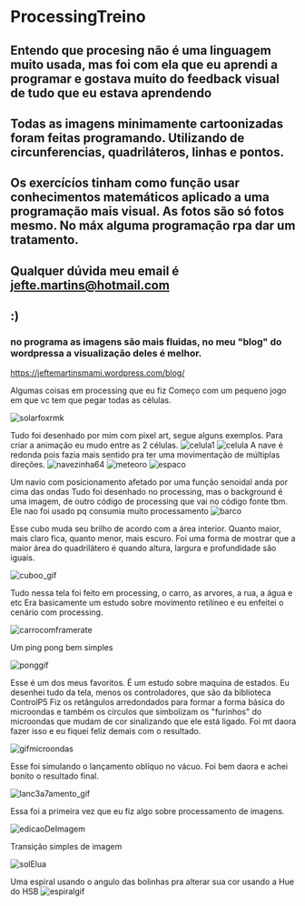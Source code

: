 # ProcessingTreino
## Entendo que procesing não é uma linguagem muito usada, mas foi com ela que eu aprendi a programar e gostava muito do feedback visual de tudo que eu estava aprendendo
## Todas as imagens minimamente cartoonizadas foram feitas programando. Utilizando de circunferencias, quadriláteros, linhas e pontos.
## Os exercícíos tinham como função usar conhecimentos matemáticos aplicado a uma programação mais visual. As fotos são só fotos mesmo. No máx alguma programação rpa dar um tratamento.
## Qualquer dúvida meu email é jefte.martins@hotmail.com 
## :)
### no programa as imagens são mais fluidas, no meu "blog" do wordpressa a visualização deles é melhor.
https://jeftemartinsmami.wordpress.com/blog/

Algumas coisas em processing que eu fiz
Começo com um pequeno jogo em que vc tem que pegar todas as células.

![solarfoxrmk](https://user-images.githubusercontent.com/36806973/154388199-eecdf8fc-f3ab-4504-952b-88a70a8a12f3.gif)

Tudo foi desenhado por mim com pixel art, segue alguns exemplos.
Para criar a animação eu mudo entre as 2 células.
![celula1](https://user-images.githubusercontent.com/36806973/154388246-d54bc316-a361-43da-8ced-b636b5e39d41.png)
![celula](https://user-images.githubusercontent.com/36806973/154388256-ba097b8c-fdf1-49ab-9504-f0798a8c0f77.png)
A nave é redonda pois fazia mais sentido pra ter uma movimentação de múltiplas direções.
![navezinha64](https://user-images.githubusercontent.com/36806973/154388265-63d22113-0d75-40f1-a3ac-0753be4272e9.png)
![meteoro](https://user-images.githubusercontent.com/36806973/154388309-647a5ebb-f2e5-48ce-aef1-6177dd06b19f.png)
![espaco](https://user-images.githubusercontent.com/36806973/154388316-6a7094f0-5eaf-4676-918d-301b9c8ce1e0.png)

Um navio com posicionamento afetado por uma função senoidal anda por cima das ondas
Tudo foi desenhado no processing, mas o background é uma imagem, de outro código de processing que vai no código fonte tbm. Ele nao foi usado pq consumia muito processamento
![barco](https://user-images.githubusercontent.com/36806973/154879685-51a9970e-98a7-435a-b4d5-c74844e83075.gif)


Esse cubo muda seu brilho de acordo com a área interior. Quanto maior, mais claro fica, quanto menor, mais escuro.
Foi uma forma de mostrar que a maior área do quadrilátero é quando altura, largura e profundidade são iguais.

![cuboo_gif](https://user-images.githubusercontent.com/36806973/153521418-50b64b1c-ddbd-43c0-a626-3326dca96de0.gif)

Tudo nessa tela foi feito em processing, o carro, as arvores, a rua, a água e etc
Era basicamente um estudo sobre movimento retilíneo e eu enfeitei o cenário com processing.

![carrocomframerate](https://user-images.githubusercontent.com/36806973/153522969-7f10a15c-417f-400a-8533-a674162ee20e.gif)

Um ping pong bem simples 

![ponggif](https://user-images.githubusercontent.com/36806973/153693899-1e44576b-7efd-453a-90cf-3702cdd5cbb1.gif)

Esse é um dos meus favoritos. É um estudo sobre maquina de estados.
Eu desenhei tudo da tela, menos os controladores, que são da biblioteca ControlP5
Fiz os retângulos arredondados para formar a forma básica do microondas e também os círculos que simbolizam os "furinhos"
do microondas que mudam de cor sinalizando que ele está ligado. Foi mt daora fazer isso e eu fiquei feliz demais com o resultado.


![gifmicroondas](https://user-images.githubusercontent.com/36806973/154386816-ef6cf285-5408-435b-872d-a64067149c9b.gif)

Esse foi simulando o lançamento oblíquo no vácuo. Foi bem daora e achei bonito o resultado final.

![lanc3a7amento_gif](https://user-images.githubusercontent.com/36806973/154387206-7fa5093c-d341-431c-83bb-a5f0b7ad26c3.gif)

Essa foi a primeira vez que eu fiz algo sobre processamento de imagens.

![edicaoDeImagem](https://user-images.githubusercontent.com/36806973/154605611-3bda5d44-3d30-4e19-8851-4a70c332d5cc.png)

Transição simples de imagem

![solElua](https://user-images.githubusercontent.com/36806973/154606133-e107e1cb-f117-48c2-b1ec-1ba471b0e969.gif)

Uma espiral usando o angulo das bolinhas pra  alterar sua cor usando a Hue do HSB
![espiralgif](https://user-images.githubusercontent.com/36806973/155446072-136da1ea-7c34-425b-b36a-4cdf8b64a75e.gif)

